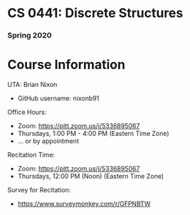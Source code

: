 ﻿# CS 0441: Discrete Structures 
### Spring 2020


# Course Information

UTA: Brian Nixon

 - GitHub username: nixonb91

Office Hours:

 - Zoom: https://pitt.zoom.us/j/5336895067
 - Thursdays, 1:00 PM - 4:00 PM (Eastern Time Zone)
 - ... or by appointment

Recitation Time:

 - Zoom: https://pitt.zoom.us/j/5336895067
 - Thursdays, 12:00 PM (Noon) (Eastern Time Zone)

Survey for Recitation:

 - https://www.surveymonkey.com/r/GFPNBTW
 

